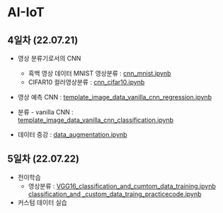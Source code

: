 # AI-IoT

## 4일차 (22.07.21)
- 영상 분류기로서의 CNN
  - 흑백 영상 데이터 MNIST 영상분류 :
[cnn_mnist.ipynb](https://colab.research.google.com/github/choyoona/AI-IoT/blob/main/cnn_mnist.ipynb)
  - CIFAR10 컬러영상분류 :
[cnn_cifar10.ipynb](https://colab.research.google.com/github/choyoona/AI-IoT/blob/main/material/deep_learning/cnn_cifar10.ipynb)

- 영상 예측 CNN :
[template_image_data_vanilla_cnn_regression.ipynb](https://colab.research.google.com/github/choyoona/AI-IoT/blob/main/material/deep_learning/template_image_data_vanilla_cnn_regression.ipynb)

- 분류 - vanilla CNN :
[template_image_data_vanilla_cnn_classification.ipynb](https://colab.research.google.com/github/choyoona/AI-IoT/blob/main/material/deep_learning/template_image_data_vanilla_cnn_classification.ipynb)

- 데이터 증강 :
[data_augmentation.ipynb](https://colab.research.google.com/github/dhrim/cau_2022_summer/blob/master/material/deep_learning/data_augmentation.ipynb#scrollTo=JU5aq2wUofnH)


## 5일차 (22.07.22)
- 전이학습
  - 영상분류 : [VGG16_classification_and_cumtom_data_training.ipynb](https://colab.research.google.com/drive/1XyKvSqNIqZmKOWD3qfzq648QMim2SXlL)
             [classification_and _custom_data_traing_practicecode.ipynb](https://colab.research.google.com/drive/1nBivNER5YZATjDtJNRJeMTEZCGS5UXWp)
- 커스텀 데이터 실습
